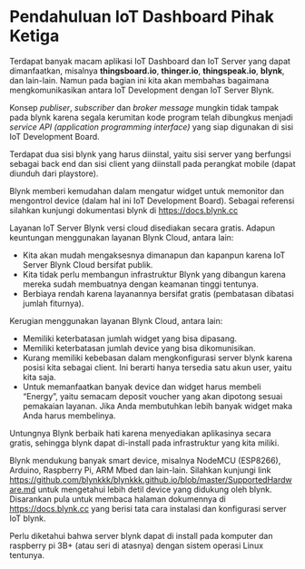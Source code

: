 # Pendahuluan IoT Dashboard Pihak Ketiga

Terdapat banyak macam aplikasi IoT Dashboard dan IoT Server yang dapat dimanfaatkan, misalnya **thingsboard.io**, **thinger.io**, **thingspeak.io**, **blynk**, dan lain-lain. Namun pada bagian ini kita akan membahas bagaimana mengkomunikasikan antara IoT Development dengan IoT Server Blynk.

Konsep *publiser*, *subscriber* dan *broker message* mungkin tidak tampak pada blynk karena segala kerumitan kode program telah dibungkus menjadi *service API (application programming interface)* yang siap digunakan di sisi IoT Development Board.

Terdapat dua sisi blynk yang harus diinstal, yaitu sisi server yang berfungsi sebagai back end dan sisi client yang diinstall pada perangkat mobile (dapat diunduh dari playstore).

Blynk memberi kemudahan dalam mengatur widget untuk memonitor dan mengontrol device (dalam hal ini IoT Development Board). Sebagai referensi silahkan kunjungi dokumentasi blynk di https://docs.blynk.cc

Layanan IoT Server Blynk versi cloud disediakan secara gratis. Adapun keuntungan menggunakan layanan Blynk Cloud, antara lain:
- Kita akan mudah mengaksesnya dimanapun dan kapanpun karena IoT Server Blynk Cloud bersifat publik.
- Kita tidak perlu membangun infrastruktur Blynk yang dibangun karena mereka sudah membuatnya dengan keamanan tinggi tentunya.
- Berbiaya rendah karena layanannya bersifat gratis (pembatasan dibatasi jumlah fiturnya).

Kerugian menggunakan layanan Blynk Cloud, antara lain:
- Memiliki keterbatasan jumlah widget yang bisa dipasang.
- Memiliki keterbatasan jumlah device yang bisa dikomunisikan.
- Kurang memiliki kebebasan dalam mengkonfigurasi server blynk karena posisi kita sebagai client. Ini berarti hanya tersedia satu akun user, yaitu kita saja.
- Untuk memanfaatkan banyak device dan widget harus membeli “Energy”, yaitu semacam deposit voucher yang akan dipotong sesuai pemakaian layanan. Jika Anda membutuhkan lebih banyak widget maka Anda harus membelinya.

Untungnya Blynk berbaik hati karena menyediakan aplikasinya secara gratis, sehingga blynk dapat di-install pada infrastruktur yang kita miliki.

Blynk mendukung banyak smart device, misalnya NodeMCU (ESP8266), Arduino, Raspberry Pi, ARM Mbed dan lain-lain. Silahkan kunjungi link https://github.com/blynkkk/blynkkk.github.io/blob/master/SupportedHardware.md untuk mengetahui lebih detil device yang didukung oleh blynk. Disarankan pula untuk membaca halaman dokumennya di https://docs.blynk.cc yang berisi tata cara instalasi dan konfigurasi server IoT blynk.

Perlu diketahui bahwa server blynk dapat di install pada komputer dan raspberry pi 3B+ (atau seri di atasnya) dengan sistem operasi Linux tentunya.
